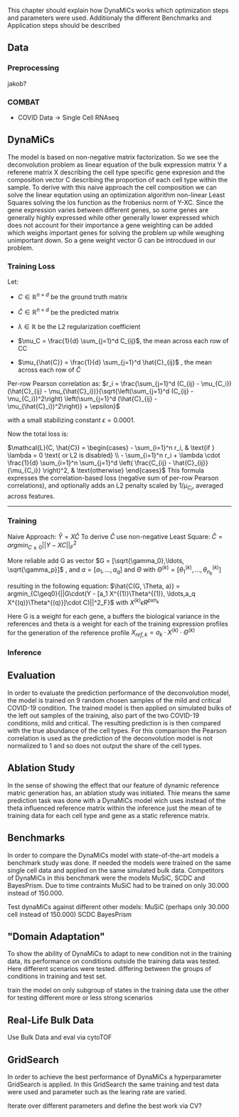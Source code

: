 This chapter should explain how DynaMiCs works which optimization steps and parameters were used. 
Additionaly the different Benchmarks and Application steps should be described

## Data
### Preprocessing
jakob?

### COMBAT
- COVID Data -> Single Cell RNAseq

## DynaMiCs
The model is based on non-negative matrix factorization. So we see the deconvolution problem as linear equation of the bulk expression matrix Y a referene matrix X describing the cell type specific gene expresion and the composition vector C describing the proportion of each cell type within the sample. To derive with this naive approach the cell composition we can solve the linear equtation using an optimization algorithm non-linear Least Squares solving the los function as the frobenius norm of Y-XC. 
Since the gene expression varies between different genes, so some genes are generally highly expressed while other generally lower expressed which does not account for their importance a gene weighting can be added which weighs important genes for solving the problem up while weughing unimportant down. So a gene weight vector G can be introcdued in our problem.

### Training Loss
Let:
- $C \in \mathbb{R}^{n \times d}$ be the ground truth matrix
    
- $\hat{C} \in \mathbb{R}^{n \times d}$ be the predicted matrix
    
- $\lambda \in \mathbb{R}$ be the L2 regularization coefficient
    
- $\mu_C = \frac{1}{d} \sum_{j=1}^d C_{ij}$, the mean across each row of CC
    
- $\mu_{\hat{C}} = \frac{1}{d} \sum_{j=1}^d \hat{C}_{ij}$ , the mean across each row of $\hat{C}$
    
Per-row Pearson correlation as: $r_i = \frac{\sum_{j=1}^d (C_{ij} - \mu_{C_i})(\hat{C}_{ij} - \mu_{\hat{C}_i})}{\sqrt{\left(\sum_{j=1}^d (C_{ij} - \mu_{C_i})^2\right) \left(\sum_{j=1}^d (\hat{C}_{ij} - \mu_{\hat{C}_i})^2\right)} + \epsilon}$

with a small stabilizing constant $\epsilon = 0.0001.$

Now the total loss is:

$\mathcal{L}(C, \hat{C}) = \begin{cases} - \sum_{i=1}^n r_i, & \text{if } \lambda = 0 \text{ or L2 is disabled} \\ - \sum_{i=1}^n r_i + \lambda \cdot \frac{1}{d} \sum_{i=1}^n \sum_{j=1}^d \left( \frac{C_{ij} - \hat{C}_{ij}}{\mu_{C_i}} \right)^2, & \text{otherwise} \end{cases}$
This formula expresses the correlation-based loss (negative sum of per-row Pearson correlations), and optionally adds an L2 penalty scaled by $1 / \mu_{C_i}$, averaged across features.

---


### Training
Naive Approach: $\hat{Y} = X \hat{C}$
To derive $\hat{C}$ use non-negative Least Square: $\hat{C} = argmin_{C\geq0}{||Y - XC||^2_F}$

More reliable add G as vector  $G = [\sqrt{\gamma_0},\ldots, \sqrt{\gamma_p}]$ , and $a = [a_1, \ldots, a_q]$ and $\Theta$ with $\Theta^{(k)} = [\theta_1^{(k)}, \ldots, \theta_{n_k}^{(k)}]$ 

resulting in the following equation: 
 $\hat{C(G, \Theta, a)} = argmin_{C\geq0}{||G\cdot(Y - [a_1 X^{(1)}\Theta^{(1)}, \ldots,a_q X^{(q)}\Theta^{(q)}]\cdot C)||^2_F}$
with $X^{(k)} \epsilon R^{p x n_k}$

Here G is a weight for each gene, a buffers the biological variance in the references and theta is a weight for each of the training expression profiles for the generation of the reference profile $X_{ref, k} = a_k \cdot X^{(k)} \cdot \Theta^{(k)}$
### Inference


## Evaluation
In order to evaluate the prediction performance of the deconvolution model, the model is trained on 9 random chosen samples of the mild and critical COVID-19 condition. The trained model is then applied on simulated bulks of the left out samples of the training, also part of the two COVID-19 conditions, mild and critical. The resulting prediction is is then compared with the true abundance of the cell types. For this comparison the Pearson correlation is used as the prediction of the deconvolution model is not normalized to 1 and so does not output the share of the cell types.

## Ablation Study
In the sense of showing the effect that our feature of dynamic reference matric generation has, an ablation study was initiated. Thie means the same prediction task was done with a DynaMiCs model wich uses  instead of the theta influenced reference matrix within the inference just the mean of te training data for each cell type and gene as a static reference matrix.

## Benchmarks
In order to compare the DynaMiCs model with state-of-the-art models a benchmark study was done. If needed the models were trained on the same single cell data and applied on the same simulated bulk data. Competitors of DynaMiCs in this benchmark were the models MuSiC, SCDC and BayesPrism. Due to time contraints MuSiC had to be trained on only 30.000 instead of 150.000.

Test dynaMiCs against different other models: 
MuSiC (perhaps only 30.000 cell instead of 150.000)
SCDC
BayesPrism
## "Domain Adaptation"
To show the ability of DynaMiCs to adapt to new condition not in the training data, its performance on conditions  outside the training data was tested. Here different scenarios were tested. differing between the groups of conditions in training and test set.

train the model on only subgroup of states in the training data use the other for testing
different more or less strong scenarios
## Real-Life Bulk Data
Use Bulk Data and eval via cytoTOF

## GridSearch
In order to achieve the best performance of DynaMiCs a hyperparameter GridSearch is applied. In this GridSearch the same training and test data were used and parameter such as the learing rate are varied.

Iterate over different parameters and define the best work via CV?
